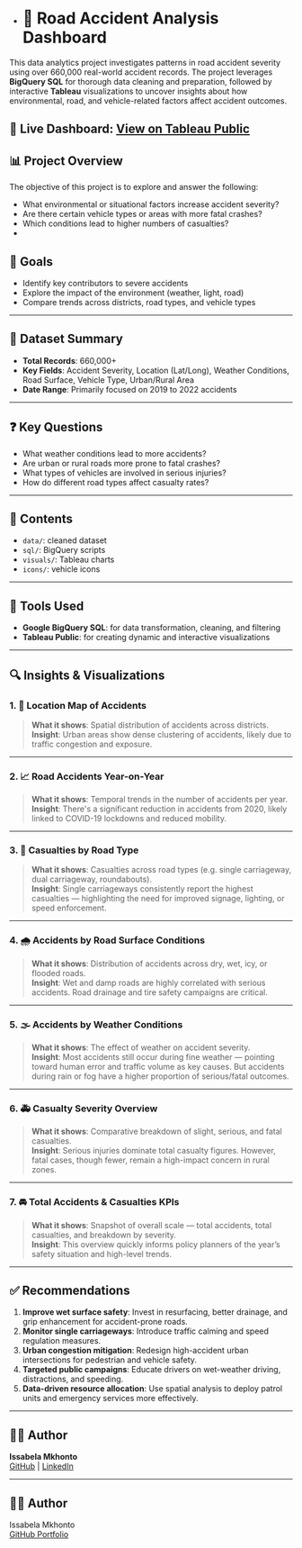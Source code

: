 - # 🚧 Road Accident Analysis Dashboard

This data analytics project investigates patterns in road accident severity using over 660,000 real-world accident records. The project leverages **BigQuery SQL** for thorough data cleaning and preparation, followed by interactive **Tableau** visualizations to uncover insights about how environmental, road, and vehicle-related factors affect accident outcomes.

🔗 **Live Dashboard**: [View on Tableau Public](https://public.tableau.com/app/profile/issabela.mkhonto/viz/RoadAccidentsYearonYear/RoadAccidentsYearonYear)
---
## 📊 Project Overview

The objective of this project is to explore and answer the following:

- What environmental or situational factors increase accident severity?
- Are there certain vehicle types or areas with more fatal crashes?
- Which conditions lead to higher numbers of casualties?
- 
## 🎯 Goals
- Identify key contributors to severe accidents
- Explore the impact of the environment (weather, light, road)
- Compare trends across districts, road types, and vehicle types

---

## 📁 Dataset Summary
- **Total Records**: 660,000+
- **Key Fields**: Accident Severity, Location (Lat/Long), Weather Conditions, Road Surface, Vehicle Type, Urban/Rural Area
- **Date Range**: Primarily focused on 2019 to 2022 accidents
---

## ❓ Key Questions
- What weather conditions lead to more accidents?
- Are urban or rural roads more prone to fatal crashes?
- What types of vehicles are involved in serious injuries?
- How do different road types affect casualty rates?

---

## 📁 Contents

- `data/`: cleaned dataset
- `sql/`: BigQuery scripts
- `visuals/`: Tableau charts
- `icons/`: vehicle icons
---

## 🔧 Tools Used
- **Google BigQuery SQL**: for data transformation, cleaning, and filtering
- **Tableau Public**: for creating dynamic and interactive visualizations
---

## 🔍 Insights & Visualizations

### 1. 🧭 **Location Map of Accidents**
> **What it shows**: Spatial distribution of accidents across districts.  
> **Insight**: Urban areas show dense clustering of accidents, likely due to traffic congestion and exposure.

---

### 2. 📈 **Road Accidents Year-on-Year**
> **What it shows**: Temporal trends in the number of accidents per year.  
> **Insight**: There's a significant reduction in accidents from 2020, likely linked to COVID-19 lockdowns and reduced mobility.

---

### 3. 🚗 **Casualties by Road Type**
> **What it shows**: Casualties across road types (e.g. single carriageway, dual carriageway, roundabouts).  
> **Insight**: Single carriageways consistently report the highest casualties — highlighting the need for improved signage, lighting, or speed enforcement.

---

### 4. 🌧️ **Accidents by Road Surface Conditions**
> **What it shows**: Distribution of accidents across dry, wet, icy, or flooded roads.  
> **Insight**: Wet and damp roads are highly correlated with serious accidents. Road drainage and tire safety campaigns are critical.

---

### 5. 🌫️ **Accidents by Weather Conditions**
> **What it shows**: The effect of weather on accident severity.  
> **Insight**: Most accidents still occur during fine weather — pointing toward human error and traffic volume as key causes. But accidents during rain or fog have a higher proportion of serious/fatal outcomes.

---

### 6. 🚑 **Casualty Severity Overview**
> **What it shows**: Comparative breakdown of slight, serious, and fatal casualties.  
> **Insight**: Serious injuries dominate total casualty figures. However, fatal cases, though fewer, remain a high-impact concern in rural zones.

---

### 7. 🚘 **Total Accidents & Casualties KPIs**
> **What it shows**: Snapshot of overall scale — total accidents, total casualties, and breakdown by severity.  
> **Insight**: This overview quickly informs policy planners of the year’s safety situation and high-level trends.

---

## ✅ Recommendations

1. **Improve wet surface safety**: Invest in resurfacing, better drainage, and grip enhancement for accident-prone roads.
2. **Monitor single carriageways**: Introduce traffic calming and speed regulation measures.
3. **Urban congestion mitigation**: Redesign high-accident urban intersections for pedestrian and vehicle safety.
4. **Targeted public campaigns**: Educate drivers on wet-weather driving, distractions, and speeding.
5. **Data-driven resource allocation**: Use spatial analysis to deploy patrol units and emergency services more effectively.

---

## 👩‍💻 Author
**Issabela Mkhonto**  
[GitHub](https://github.com/Ms-Bela) | [LinkedIn](https://linkedin.com/in/issabela-mkhonto-0a2bb4263)

---

## 👩‍💻 Author
Issabela Mkhonto  
[GitHub Portfolio](https://github.com/Ms-Bela)
